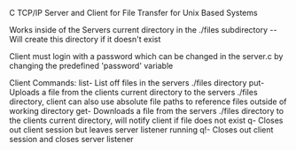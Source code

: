 C TCP/IP Server and Client for File Transfer for Unix Based Systems

Works inside of the Servers current directory in the ./files subdirectory -- Will create this directory if it doesn't exist

Client must login with a password which can be changed in the server.c by changing the predefined 'password' variable

Client Commands:
list- List off files in the servers ./files directory
put- Uploads a file from the clients current directory to the servers ./files directory, client can also use absolute file paths to reference files outside of working directory
get- Downloads a file from the servers ./files directory to the clients current directory, will notify client if file does not exist
q- Closes out client session but leaves server listener running
q!- Closes out client session and closes server listener
